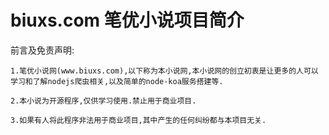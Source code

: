 # biuxs.com  笔优小说项目简介

前言及免责声明:

	1.笔优小说网(www.biuxs.com),以下称为本小说网,本小说网的创立初衷是让更多的人可以学习和了解nodejs爬虫相关,以及简单的node-koa服务搭建等.
	
	2.本小说为开源程序,仅供学习使用.禁止用于商业项目.
	
	3.如果有人将此程序非法用于商业项目,其中产生的任何纠纷都与本项目无关.


